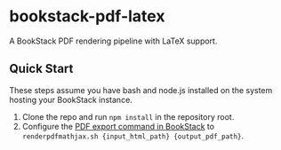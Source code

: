 # bookstack-pdf-latex

A BookStack PDF rendering pipeline with LaTeX support.

## Quick Start

These steps assume you have bash and node.js installed on the system hosting your BookStack instance.

1. Clone the repo and run `npm install` in the repository root.
2. Configure the [PDF export command in BookStack](https://www.bookstackapp.com/docs/admin/pdf-rendering/) to `renderpdfmathjax.sh {input_html_path} {output_pdf_path}`.
